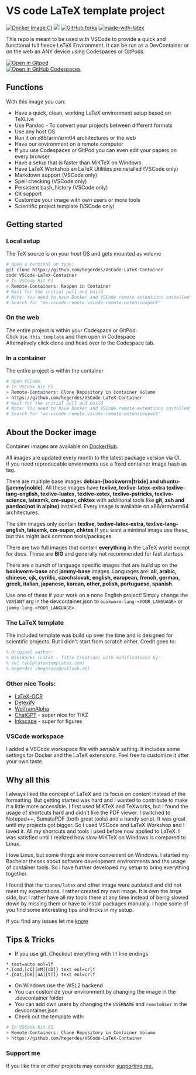 # VS code LaTeX template project

[![Docker Image CI](https://github.com/hegerdes/VSCode-LaTeX-Container/actions/workflows/docker-build.yml/badge.svg)](https://github.com/hegerdes/VSCode-LaTeX-Container/actions/workflows/docker-build.yml)
[![](https://img.shields.io/docker/pulls/hegerdes/vscode-latex)](https://hub.docker.com/r/hegerdes/vscode-latex) [![GitHub forks](https://badgen.net/github/forks/hegerdes/VSCode-LaTeX-Container/)](https://GitHub.com/hegerdes/VSCode-LaTeX-Container/network/) [![made-with-latex](https://img.shields.io/badge/Made%20with-LaTeX-1f425f.svg)](https://www.latex-project.org/)

This repo is meant to be used with VSCode to provide a quick and functional full fleece LeTeX Environment. It can be run as a DevContainer or on the web an ANY device using Codespaces or GitPods.  

[![Open in Gitpod](https://gitpod.io/button/open-in-gitpod.svg)](https://gitpod.io/#https://github.com/hegerdes/VSCode-LaTeX-Container)  
[![Open in GitHub Codespaces](https://github.com/codespaces/badge.svg)](https://codespaces.new/hegerdes/VSCode-LaTeX-Container?quickstart=1)



## Functions
With this image you can:
 * Have a quick, clean, working LaTeX environment setup based on TeXLive
 * Use Pandoc - To convert your projects between different formats
 * Use any host OS
 * Run it on x86/arm/arm64 architectures or the web
 * Have our environment on a remote computer
 * If you use Codespaces or GitPod you can even edit your papers on every browser.
 * Have a setup that is faster than MiKTeX on Windows
 * Have LaTeX Workshop an LaTeX Utilities preinstalled (VSCode only)
 * Markdown support (VSCode only)
 * Spell checking (VSCode only)
 * Persistent bash_history (VSCode only)
 * Git support
 * Customize your image with own users or more tools
 * Scientific project template (VSCode only)


## Getting started
### Local setup
The TeX source is on your host OS and gets mounted as volume
```bash
# Open a terminal an type:
git clone https://github.com/hegerdes/VSCode-LaTeX-Container
code VSCode-LaTeX-Container
# In VSCode hit F1
> Remote-Containers: Reopen in Container
# Wait for the initial pull and build
# Note: You need to have Docker and VSCode remote extentions installed
# Search for "ms-vscode-remote.vscode-remote-extensionpack"
```

### On the web
The entire project is within your Codespace or GitPod:  
Click `Use this template` and then open in Codespace  
Alternatively click clone and head over to the Codespace tab.

### In a container
The entire project is within the container
```bash
# Open VSCode
# In VSCode hit F1
> Remote-Containers: Clone Repository in Container Volume
> https://github.com/hegerdes/VSCode-LaTeX-Container
# Wait for the initial pull and build
# Note: You need to have Docker and VSCode remote extentions installed
# Search for "ms-vscode-remote.vscode-remote-extensionpack"
```

## About the Docker image
Container images are available on [DockerHub](https://hub.docker.com/r/hegerdes/vscode-latex).

All images are updated every month to the latest package version via CI.  
If you need reproducable enviorments use a fixed container image hash as tag.

There are multiple base images **debian-[bookworm|trixie] and ubuntu-[jammy|noble]**. All these images have **texlive, texlive-latex-extra texlive-lang-english, texlive-luatex, texlive-xetex, texlive-pstricks, texlive-science, latexmk, cm-super, chktex** with additional tools like **git, zsh and pandoc(not in alpine)** installed. Every image is available on x86/arm/arm64 architectures.

The slim images only contain **texlive, texlive-latex-extra, texlive-lang-english, latexmk, cm-super, chktex**
If you want a minimal image use these, but this might lack common tools/packages.

There are two full images that contain **everything** in the LaTeX world except for docs. These are **BIG** and generally not recommended for fast startups.

There are a bunch of language specific images that are build up on the **bookworm-base** and **jammy-base** images. Languages are: **all, arabic, chinese, cjk, cyrillic, czechslovak, english, european, french, german, greek, italian, japanese, korean, other, polish, portuguese, spanish**.

Use one of these if your work on a none English project! Simply change the `VARIANT` arg in the devcontainer.json to `bookworm-lang-<YOUR_LANGUAGE>` or `jammy-lang-<YOUR_LANGUAGE>`.

### The LaTeX template
The included template was build up over the time and is designed for scientific projects. But I didn't start from scratch either. Credit goes to:
```LaTeX
% Original author:
% WikiBooks (LaTeX - Title Creation) with modifications by:
% Vel (vel@latextemplates.com)
% hegerdes (hegerdes@outlook.de)
```

### Other nice Tools:
 * [LaTeX-OCR](https://github.com/lukas-blecher/LaTeX-OCR)
 * [Detexify](https://play.google.com/store/apps/details?id=website.marty.detexify&hl=en&gl=US)
 * [WolframAlpha](https://www.wolframalpha.com/)
 * [ChatGPT](https://chat.openai.com) - super nice for TIKZ
 * [Inkscape](https://inkscape.org/) - super for figures

### VSCode workspace
I added a VSCode workspace file with *sensible* setting. It includes some settings for Docker and the LaTeX extensions. Feel free to customize it after your own taste.

## Why all this
I always liked the concept of LaTeX and its focus on content instead of the formatting. But getting started was hard and I wanted to contribute to make it a little more accessible. I first used MiKTeX and TeXworks, but I found the usage of shortcuts hard and didn't like the PDF viewer. I switched to Notepad++, SumataPDF (both great tools) and a handy script. It was great until my projects got bigger. So I used VSCode and LaTeX Workshop and I loved it. All my shortcuts and tools I used before now applied to LaTeX. I was satisfied until I realized how slow MiKTeX on Windows is compared to Linux.

I love Linux, but some things are more convenient on Windows. I started my Bachelor theses about software development environments and the usage of container tools. So I have further developed my setup to bring everything together.

I found that the `tianon/latex` and other image were outdated and did not meet my expectations. I rather created my own image. It is own the large side, but I rather have all my tools there at any time instead of being slowed down by missing them or have to install packages manually. I hope some of you find some interesting tips and tricks in my setup.

If you find any issues let me [know](https://github.com/hegerdes/VSCode-LaTeX-Container/issues)

## Tips & Tricks
 * If you use git. Checkout everything with `lf` line endings
```text
* text=auto eol=lf
*.{cmd,[cC][mM][dD]} text eol=crlf
*.{bat,[bB][aA][tT]} text eol=crlf
```
 * On Windows use the WSL2 backend
 * You can customize your environment by changing the image in the .devcontainer folder
 * You can add own users by changing the `USERNAME` and `remoteUser` in the devcontainer.json
 * Check out the template with:
```bash
# In VSCode hit F1
> Remote-Containers: Clone Repository in Container Volume
> https://github.com/hegerdes/VSCode-LaTeX-Container
```

### Support me
If you like this or other projects may consider [supporting me.](https://paypal.me/hegerdes?locale.x=de_DE)

